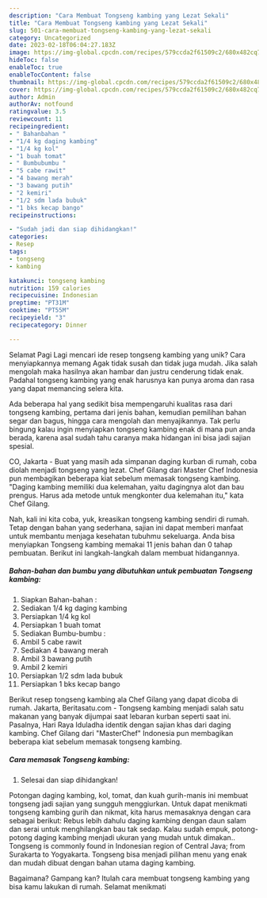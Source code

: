 ```yaml
---
description: "Cara Membuat Tongseng kambing yang Lezat Sekali"
title: "Cara Membuat Tongseng kambing yang Lezat Sekali"
slug: 501-cara-membuat-tongseng-kambing-yang-lezat-sekali
category: Uncategorized
date: 2023-02-18T06:04:27.183Z
image: https://img-global.cpcdn.com/recipes/579ccda2f61509c2/680x482cq70/tongseng-kambing-foto-resep-utama.jpg
hideToc: false
enableToc: true
enableTocContent: false
thumbnail: https://img-global.cpcdn.com/recipes/579ccda2f61509c2/680x482cq70/tongseng-kambing-foto-resep-utama.jpg
cover: https://img-global.cpcdn.com/recipes/579ccda2f61509c2/680x482cq70/tongseng-kambing-foto-resep-utama.jpg
author: Admin
authorAv: notfound
ratingvalue: 3.5
reviewcount: 11
recipeingredient:
- " Bahanbahan "
- "1/4 kg daging kambing"
- "1/4 kg kol"
- "1 buah tomat"
- " Bumbubumbu "
- "5 cabe rawit"
- "4 bawang merah"
- "3 bawang putih"
- "2 kemiri"
- "1/2 sdm lada bubuk"
- "1 bks kecap bango"
recipeinstructions:

- "Sudah jadi dan siap dihidangkan!"
categories:
- Resep
tags:
- tongseng
- kambing

katakunci: tongseng kambing 
nutrition: 159 calories
recipecuisine: Indonesian
preptime: "PT31M"
cooktime: "PT55M"
recipeyield: "3"
recipecategory: Dinner

---
```



Selamat Pagi Lagi mencari ide resep tongseng kambing yang unik? Cara menyiapkannya memang Agak tidak susah dan tidak juga mudah. Jika salah mengolah maka hasilnya akan hambar dan justru cenderung tidak enak. Padahal tongseng kambing yang enak harusnya kan punya aroma dan rasa yang dapat memancing selera kita.


Ada beberapa hal yang sedikit bisa mempengaruhi kualitas rasa dari tongseng kambing, pertama dari jenis bahan, kemudian pemilihan bahan segar dan bagus, hingga cara mengolah dan menyajikannya. Tak perlu bingung kalau ingin menyiapkan tongseng kambing enak di mana pun anda berada, karena asal sudah tahu caranya maka hidangan ini bisa jadi sajian spesial.

CO, Jakarta - Buat yang masih ada simpanan daging kurban di rumah, coba diolah menjadi tongseng yang lezat. Chef Gilang dari Master Chef Indonesia pun membagikan beberapa kiat sebelum memasak tongseng kambing. &#34;Daging kambing memiliki dua kelemahan, yaitu dagingnya alot dan bau prengus. Harus ada metode untuk mengkonter dua kelemahan itu,&#34; kata Chef Gilang.


Nah, kali ini kita coba, yuk, kreasikan tongseng kambing sendiri di rumah. Tetap dengan bahan yang sederhana, sajian ini dapat memberi manfaat untuk membantu menjaga kesehatan tubuhmu sekeluarga. Anda bisa menyiapkan Tongseng kambing memakai 11 jenis bahan dan 0 tahap pembuatan. Berikut ini langkah-langkah dalam membuat hidangannya.

<!--inarticleads1-->

##### Bahan-bahan dan bumbu yang dibutuhkan untuk pembuatan Tongseng kambing:

1. Siapkan  Bahan-bahan :
1. Sediakan 1/4 kg daging kambing
1. Persiapkan 1/4 kg kol
1. Persiapkan 1 buah tomat
1. Sediakan  Bumbu-bumbu :
1. Ambil 5 cabe rawit
1. Sediakan 4 bawang merah
1. Ambil 3 bawang putih
1. Ambil 2 kemiri
1. Persiapkan 1/2 sdm lada bubuk
1. Persiapkan 1 bks kecap bango


Berikut resep tongseng kambing ala Chef Gilang yang dapat dicoba di rumah. Jakarta, Beritasatu.com - Tongseng kambing menjadi salah satu makanan yang banyak dijumpai saat lebaran kurban seperti saat ini. Pasalnya, Hari Raya Iduladha identik dengan sajian khas dari daging kambing. Chef Gilang dari &#34;MasterChef&#34; Indonesia pun membagikan beberapa kiat sebelum memasak tongseng kambing. 

<!--inarticleads2-->

##### Cara memasak Tongseng kambing:


1. Selesai dan siap dihidangkan!

Potongan daging kambing, kol, tomat, dan kuah gurih-manis ini membuat tongseng jadi sajian yang sungguh menggiurkan. Untuk dapat menikmati tongseng kambing gurih dan nikmat, kita harus memasaknya dengan cara sebagai berikut: Rebus lebih dahulu daging kambing dengan daun salam dan serai untuk menghilangkan bau tak sedap. Kalau sudah empuk, potong-potong daging kambing menjadi ukuran yang mudah untuk dimakan.. Tongseng is commonly found in Indonesian region of Central Java; from Surakarta to Yogyakarta. Tongseng bisa menjadi pilihan menu yang enak dan mudah dibuat dengan bahan utama daging kambing. 

Bagaimana? Gampang kan? Itulah cara membuat tongseng kambing yang bisa kamu lakukan di rumah. Selamat menikmati
